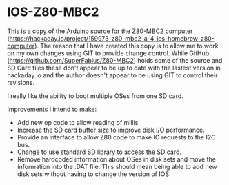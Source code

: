# IOS-Z80-MBC2
This is a copy of the Arduino source for the Z80-MBC2 computer (https://hackaday.io/project/159973-z80-mbc2-a-4-ics-homebrew-z80-computer). The reason that I have created this copy is to allow me to work on my own changes using GIT to provide change control. While GitHub (https://github.com/SuperFabius/Z80-MBC2) holds some of the source and SD Card files these don't appear to be up to date with the lastest version in hackaday.io and the author doesn't appear to be using GIT to control their revisions.

I really like the ability to boot multiple OSes from one SD card.

Improvements I intend to make:
* Add new op code to allow reading of millis
* Increase the SD card buffer size to improve disk I/O performance.
* Provide an interface to allow Z80 code to make IO requests to the I2C bus.
* Change to use standard SD library to access the SD card.
* Remove hardcoded information about OSes in disk sets and move the information into the .DAT file. This should mean being able to add new disk sets without having to change the version of IOS.

